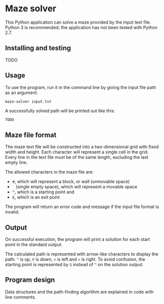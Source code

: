 # Maze solver

This Python application can solve a maze provided by the input text file.
Python 3 is recommended; the application has not been tested with Python 2.7.

## Installing and testing

TODO

## Usage

To use the program, run it in the command line by giving the input file path
as an argument:

```bash
maze-solver input.txt
```

A successfully solved path will be printed out like this:

```
TODO
```

## Maze file format

The maze text file will be constructed into a two-dimensional grid with
fixed width and height. Each character will represent a single cell in
the grid. Every line in the text file must be of the same
length, excluding the last empty line.

The allowed characters in the maze file are:
 - `#`, which will represent a block, or wall (unmovable space)
 - ` ` (single empty space), which will represent a movable space
 - `^`, which is a starting point and
 - `E`, which is an exit point

The program will return an error code and message if the input file format
is invalid.

## Output

On successful execution, the program will print a solution for each start
point in the standard output.

The calculated path is represented with arrow-like characters to display the path.
`^` is up, `V` is down, `<` is left and `>` is right.
To avoid confusion, the starting
point is represented by `S` instead of `^` on the solution output.

## Program design

Data structures and the path-finding algorithm are explained in code with line
comments.
